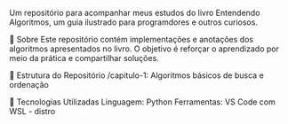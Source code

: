 Um repositório para acompanhar meus estudos do livro Entendendo Algoritmos, um guia ilustrado para programdores e outros curiosos.

📖 Sobre
Este repositório contém implementações e anotações dos algoritmos apresentados no livro. O objetivo é reforçar o aprendizado por meio da prática e compartilhar soluções.

📂 Estrutura do Repositório
/capitulo-1: Algoritmos básicos de busca e ordenação


🚀 Tecnologias Utilizadas
Linguagem: Python
Ferramentas: VS Code com WSL - distro <Ubuntu> 

